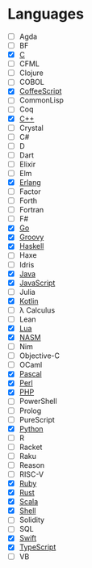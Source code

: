 # Languages

- [ ] Agda
- [ ] BF
- [x] [C](./Introduction/C.md)
- [ ] CFML
- [ ] Clojure
- [ ] COBOL
- [x] [CoffeeScript](./Introduction/CoffeeScript.md)
- [ ] CommonLisp
- [ ] Coq
- [x] [C++](./Introduction/CPP.md)
- [ ] Crystal
- [ ] C#
- [ ] D
- [ ] Dart
- [ ] Elixir
- [ ] Elm
- [x] [Erlang](./Introduction/Erlang.md)
- [ ] Factor
- [ ] Forth
- [ ] Fortran
- [ ] F#
- [x] [Go](./Introduction/Go.md)
- [x] [Groovy](./Introduction/Groovy.md)
- [x] [Haskell](./Introduction/Haskell.md)
- [ ] Haxe
- [ ] Idris
- [x] [Java](./Introduction/Java.md)
- [x] [JavaScript](./Introduction/NodeJS.md)
- [ ] Julia
- [x] [Kotlin](./Introduction/Kotlin.md)
- [ ] λ Calculus
- [ ] Lean
- [x] [Lua](./Introduction/Lua.md)
- [x] [NASM](./Introduction/NASM.md)
- [ ] Nim
- [ ] Objective-C
- [ ] OCaml
- [x] [Pascal](./Introduction/Pascal.md)
- [x] [Perl](./Introduction/Perl.md)
- [x] [PHP](./Introduction/PHP.md)
- [ ] PowerShell
- [ ] Prolog
- [ ] PureScript
- [x] [Python](./Introduction/Python.md)
- [ ] R
- [ ] Racket
- [ ] Raku
- [ ] Reason
- [ ] RISC-V
- [x] [Ruby](./Introduction/Ruby.md)
- [x] [Rust](./Introduction/Rust.md)
- [x] [Scala](./Introduction/Scala.md)
- [x] [Shell](./Introduction/Bash.md)
- [ ] Solidity
- [ ] SQL
- [x] [Swift](./Introduction/Swift.md)
- [x] [TypeScript](./Introduction/TypeScript.md)
- [ ] VB
